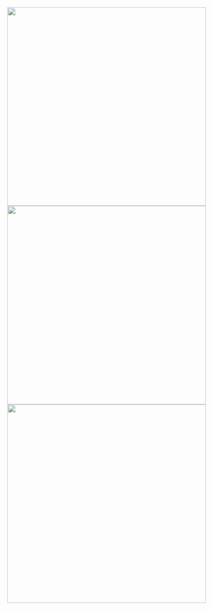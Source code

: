 <div align="center">

<a href="https://github.com/davidar27/">
  <img src="https://github-readme-stats.vercel.app/api?username=DavidMC-27&theme=dark&show_icons=true&hide_border=false&count_private=true" width ="450px"/>

  <br>

  <img src= "https://github-readme-streak-stats.herokuapp.com/?user=DavidMC-27&theme=dark&hide_border=false"  width ="450px"/>

  <br>
  <img src="https://github-readme-stats.vercel.app/api/top-langs/?username=DavidMC-27&theme=dark&show_icons=true&hide_border=false&layout=compact"  width ="450px"/>


</a>
</div>
